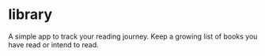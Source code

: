 # library
A simple app to track your reading journey. Keep a growing list of books you have read or intend to read.
